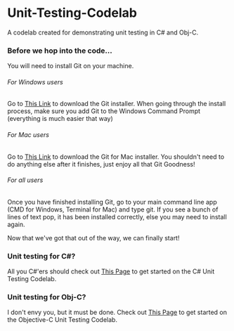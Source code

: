 # Unit-Testing-Codelab
A codelab created for demonstrating unit testing in C# and Obj-C.

### Before we hop into the code...
You will need to install Git on your machine. 

###### For Windows users
Go to [This Link](https://git-scm.com/download/win) to download the Git installer.
When going through the install process, make sure you add Git to the Windows Command Prompt (everything is much easier that way)

###### For Mac users
Go to [This Link](https://git-scm.com/download/mac) to download the Git for Mac installer.
You shouldn't need to do anything else after it finishes, just enjoy all that Git Goodness!

###### For all users
Once you have finished installing Git, go to your main command line app (CMD for Windows, Terminal for Mac) and type git.
If you see a bunch of lines of text pop, it has been installed correctly, else you may need to install again.

Now that we've got that out of the way, we can finally start!

### Unit testing for C#?
All you C#'ers should check out [This Page]() to get started on the C# Unit Testing Codelab.

### Unit testing for Obj-C?
I don't envy you, but it must be done. Check out [This Page]() to get started on the Objective-C Unit Testing Codelab.
